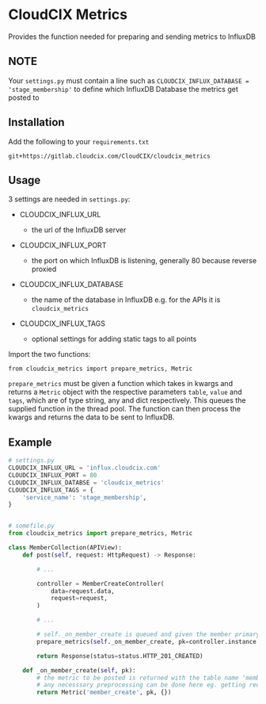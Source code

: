# CloudCIX Metrics

Provides the function needed for preparing and sending metrics to InfluxDB

## **NOTE**

Your `settings.py` must contain a line such as `CLOUDCIX_INFLUX_DATABASE = 'stage_membership'` to define which InfluxDB Database the metrics get posted to

## Installation

Add the following to your `requirements.txt`

`git+https://gitlab.cloudcix.com/CloudCIX/cloudcix_metrics`

## Usage

3 settings are needed in `settings.py`:

- CLOUDCIX_INFLUX_URL
  - the url of the InfluxDB server

- CLOUDCIX_INFLUX_PORT
  - the port on which InfluxDB is listening, generally 80 because reverse proxied

- CLOUDCIX_INFLUX_DATABASE
  - the name of the database in InfluxDB e.g. for the APIs it is `cloudcix_metrics`

- CLOUDCIX_INFLUX_TAGS
  -  optional settings for adding static tags to all points

Import the two functions:

`from cloudcix_metrics import prepare_metrics, Metric`

`prepare_metrics` must be given a function which takes in kwargs and returns a `Metric` object with the respective parameters `table`, `value` and `tags`, which are of type string, any and dict respectively. This queues the supplied function in the thread pool. The function can then process the kwargs and returns the data to be sent to InfluxDB.

## Example

```py
# settings.py
CLOUDCIX_INFLUX_URL = 'influx.cloudcix.com'
CLOUDCIX_INFLUX_PORT = 80
CLOUDCIX_INFLUX_DATABSE = 'cloudcix_metrics'
CLOUDCIX_INFLUX_TAGS = {
    'service_name': 'stage_membership',
}


# somefile.py
from cloudcix_metrics import prepare_metrics, Metric

class MemberCollection(APIView):
    def post(self, request: HttpRequest) -> Response:

        # ...

        controller = MemberCreateController(
            data=request.data,
            request=request,
        )

        # ...

        # self._on_member_create is queued and given the member primary as a kwarg
        prepare_metrics(self._on_member_create, pk=controller.instance.pk)

        return Response(status=status.HTTP_201_CREATED)

    def _on_member_create(self, pk):
        # the metric to be posted is returned with the table name 'member_create' and the value of pk with no tags.
        # any necesssary preprocessing can be done here eg. getting request IP
        return Metric('member_create', pk, {})
```